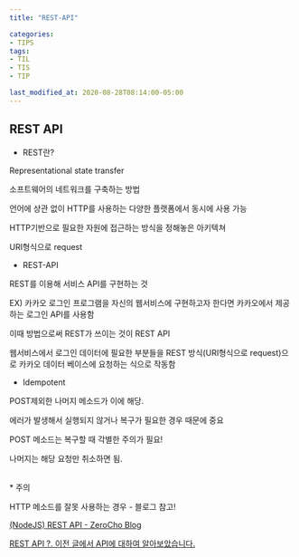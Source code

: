 ```yaml
---
title: "REST-API"

categories:
- TIPS
tags:
- TIL
- TIS
- TIP

last_modified_at: 2020-08-28T08:14:00-05:00
---
```


## REST API

* REST란?

Representational state transfer

소프트웨어의 네트워크를 구축하는 방법

언어에 상관 없이 HTTP를 사용하는 다양한 플랫폼에서 동시에 사용 가능

HTTP기반으로 필요한 자원에 접근하는 방식을 정해놓은 아키텍쳐

URI형식으로 request

* REST-API

REST를 이용해 서비스 API를 구현하는 것


   EX) 카카오 로그인 프로그램을 자신의 웹서비스에 구현하고자 한다면 카카오에서 제공하는 로그인 API를 사용함

   이때 방법으로써 REST가 쓰이는 것이 REST API

   웹서비스에서 로그인 데이터에 필요한 부분들을 REST 방식(URI형식으로 request)으로 카카오 데이터 베이스에 요청하는 식으로 작동함

* Idempotent

POST제외한 나머지 메소드가 이에 해당. 

에러가 발생해서 실행되지 않거나 복구가 필요한 경우 때문에 중요

POST 메소드는 복구할 때 각별한 주의가 필요!

나머지는 해당 요청만 취소하면 됨. 

<br/>
* 주의

HTTP 메소드를 잘못 사용하는 경우 - 블로그 참고! 

[(NodeJS) REST API - ZeroCho Blog](https://www.zerocho.com/category/NodeJS/post/579b3fc4062e76a002648af6)

[REST API ?. 이전 글에서 API에 대하여 알아보았습니다.](https://medium.com/@dydrlaks/rest-api-3e424716bab)
